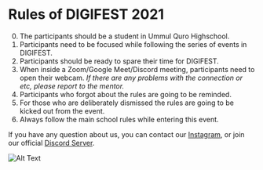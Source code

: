 # Rules of DIGIFEST 2021
0. The participants should be a student in Ummul Quro Highschool.
1. Participants need to be focused while following the series of events in DIGIFEST.
2. Participants should be ready to spare their time for DIGIFEST.
3. When inside a Zoom/Google Meet/Discord meeting, participants need to open their webcam. *If there are any problems with the connection or etc, please report to the mentor.*
4. Participants who forgot about the rules are going to be reminded.
5. For those who are deliberately dismissed the rules are going to be kicked out from the event.
6. Always follow the main school rules while entering this event.

If you have any question about us, you can contact our [Instagram](https://www.instagram.com/digilab_official/), or join our official [Discord Server](https://discord.gg/tuYP998rA5).

![Alt Text](https://media.giphy.com/media/lJNoBCvQYp7nq/giphy.gif)
